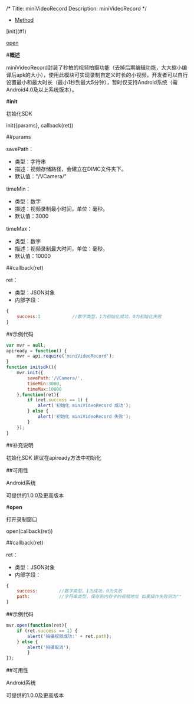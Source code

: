 /*
Title: miniVideoRecord
Description: miniVideoRecord
*/

<ul id="tab" class="clearfix">
	<li class="active"><a href="#method-content">Method</a></li>
</ul>
<div id="method-content">

<div class="outline">
[init](#1)

[open](#2)
</div>

#**概述**

miniVideoRecord封装了秒拍的视频拍摄功能（去掉后期编辑功能，大大缩小编译后apk的大小），使用此模块可实现录制自定义时长的小视频，开发者可以自行设置最小和最大时长（最小1秒到最大5分钟），暂时仅支持Android系统（需Android4.0及以上系统版本）。

#**init**<div id="1"></div>

初始化SDK

init({params}, callback(ret))

##params

savePath：

- 类型：字符串
- 描述：视频存储路径，会建立在DIMC文件夹下。
- 默认值："/VCamera/"

timeMin：

- 类型：数字
- 描述：视频录制最小时间，单位：毫秒。
- 默认值：3000

timeMax：

- 类型：数字
- 描述：视频录制最大时间，单位：毫秒。
- 默认值：10000

##callback(ret)

ret：

- 类型：JSON对象
- 内部字段：

```js
{
	success:1			 //数字类型，1为初始化成功，0为初始化失败
}
```

##示例代码

```js
var mvr = null;
apiready = function() {
    mvr = api.require('miniVideoRecord');
}
function initsdk(){
	mvr.init({
	    savePath:'/VCamera/',
		timeMin:3000,
		timeMax:10000
	},function(ret){
		if (ret.success == 1) {
        	alert('初始化 miniVideoRecord 成功');
	    } else {
        	alert('初始化 miniVideoRecord 失败');
  		}
	});
}

```

##补充说明

初始化SDK 建议在apiready方法中初始化

##可用性

Android系统

可提供的1.0.0及更高版本



#**open**<div id="2"></div>

打开录制窗口

open(callback(ret))

##callback(ret)

ret：

- 类型：JSON对象
- 内部字段：

```js
{
	success:		//数字类型，1为成功，0为失败
	path:			//字符串类型，保存到内存卡的视频地址 如果操作失败则为""
}
```

##示例代码

```js
mvr.open(function(ret){		
	if (ret.success == 1) {
    	alert('拍摄视频成功:' + ret.path);
    } else {
    	alert('拍摄取消');
		}
});
```

##可用性

Android系统

可提供的1.0.0及更高版本

